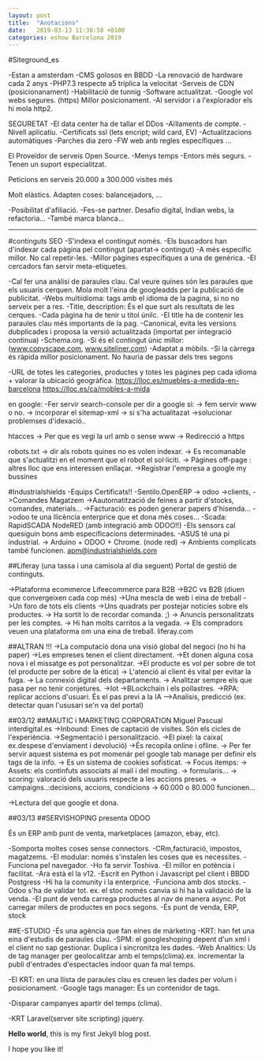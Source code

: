 ```yaml
---
layout: post
title:  "Anotacions"
date:   2019-03-13 11:38:58 +0100
categories: eshow Barcelona 2019
---
```


#Siteground_es

-Estan a amsterdam
-CMS golosos en BBDD
-La renovació de hardware cada 2 anys 
-PHP7.3 respecte a5 triplica la velocitat
-Serveis de CDN (posicionanament)
-Habilitació de tunnig
-Software actualitzat.
-Google vol webs segures. (https) Millor posicionament.
-Al servidor i a l'explorador els hi mola http2.

SEGURETAT
-El data center ha de tallar el DDos
-Aïllaments de compte.
-Nivell aplicatiu.
-Certificats ssl (lets encript; wild card, EV)
-Actualitzacions automàtiques
-Parches dia zero
-FW web anb regles específiques 
...

El Proveïdor de serveis Open Source.
-Menys temps
-Entors més segurs.
-Tenen un suport especialitzat.

Peticions en serveis
20.000 a 300.000 visites més

Molt elàstics. Adapten coses: balancejadors, ...

-Posibilitat d'afiliació.
-Fes-se partner.
Desafio digital, Indian webs, la refactoria...
-També marca blanca...


------------------------------
#continguts SEO 
-S'indexa el contingut només.
-Els buscadors han d'indexar cada pàgina pel contingut (apartat-> contingut)
-A més específic millor. No cal repetir-les.
-Millor pàgines específiques a una de genèrica.
-El cercadors fan servir meta-etiquetes.

-Cal fer una anàlisi de paraules clau. Cal veure quines són les paraules que els usuaris cerquen.
Mola molt l'eina de googleadds per la publicació de publicitat.
-Webs multiidioma: tags amb el idioma de la pagina, si no no serveix per a res.
-Title, description: És el que surt als resultats de les cerques.
-Cada pàgina ha de tenir u títol únilc.
-El title ha de contenir les paraules clau més importants de la pag.
-Canonical, evita les versions dubplicades i proposa la versió actualitzada (importat per iintegració continua)
-Schema.org.
-Si és el contingut únic millor: (www.copyscape.com, www.siteliner.com)
-Adaptat a mòbils.
-Si la càrrega és ràpida millor posicionament. No hauria de passar dels tres segons

-URL de totes les categories, productes y totes les pàgines pep cada idioma + valorar la ubicació geogràfica.
https://lloc.es/muebles-a-medida-en-barcelona
https://lloc.es/ca/mobles-a-mida


en google:
-Fer servir search-console per dir a google si:
-> fem servir www o no.
-> incorporar el sitemap-xml
-> si s'ha actualitazat
->solucionar problemses d'idexació..

htacces
-> Per que es vegi la url amb o sense www
-> Redirecció a https

robots.txt
-> dir als robots quines no es volen indexar.
-> Es recomanable que s'actualitzi en el moment que el robot el sol·liciti.
-> Pàgines off-page : altres lloc que ens interessen enllaçar.
->Registrar l'empresa a google my bussines

#Industrialshields
-Equips Certificats!!
-Sentilo.OpenERP -> odoo 
->clients,
->Comandes Magatzem
->Aautomatització de feines a partir d'stocks, comandes, materials...
->Facturació: es poden generar papers d'hisenda...
->odoo te una llicència enterprice que et dona més coses...
-Scada: RapidSCADA NodeRED (amb integració amb ODOO!!)
-Els sensors cal quesiguin bons amb especificacions determinades.
-ASUS té una pi industrial.
-> Arduino + ODOO + Chrome. (node red)
-> Ambients complicats també funcionen.
apm@industrialshields.com

##Liferay (una tassa i una camisola al dia seguent)
Portal de gestió de continguts.

->Plataforma ecommerce Lifeecommerce para B2B
->B2C vs B2B (diuen que convergeixen cada cop més)
->Una mescla de web i eina de treball
->Un foro de tots els clients
->Uns quadrats per postejar noticies sobre els productes.
-> Ha sortit lo de recordar comanda. ;)
-> Anuncis personalitzats per les comptes.
-> Hi han molts carritos a la vegada.
-> Els compradors veuen una plataforma om una eina de treball.
liferay.com


##ALTRAN
!!!
->La computació dona una visió global del negoci (no hi ha paper)
->Les empreses tenen el client directament.
->Et donen alguna cosa nova i el missatge es pot personalitzar.
->El producte es vol per sobre de tot (el producte per sobre de la ètica)
-> L'atenció al client és vital per evitar la fuga.
-> La connexió digital dels departaments.
-> Analitzar sempre els que pasa per no tenir conjetures.
->Iot 
->BLockchain i els pollastres.
->RPA: replicar accions d'usuari. És el pas previ a la IA
  -->Analisis, predicció (ex. detectar quan l'ususari se'n va del portal)


##03/12
##MAUTIC i MARKETING CORPORATION Miguel Pascual interdigital.es
->Inbound: Eines de captació de visites. Són els cicles de l'experiència.
->Segmentació i personalització.
->El pixel: la caixa( ex.despese d'enviament i devolució)
->És recopila online i ofline.
-> Per fer servir aquest sistema es pot momenár pel google tab manage per definir els tags de la info.
-> Es un sistema de cookies sofisticat.
-> Focus itemps: 
-> Assets: els continfuts associats al mail i del mouting.
-> formularis...
-> scoring: valoració dels usuaris respecte a les accions preses.
-> campaigns..:decisions, accions, condicions
-> 60.000 o 80.000 funcionen...

->Lectura del que google et dona.

##03/13
##SERVISHOPING presenta ODOO

És un ERP amb punt de venta, marketplaces (amazon, ebay, etc).

-Somporta moltes coses sense connectors.
-CRm,facturació, impostos, magatzems.
-El modular: només s'instalen les coses que es necessites.
-Funciona pel navegador.
-Ho fa servir Toshiva.
-El millor en potència i facilitat.
-Ara està el la v12.
-Escrit en Python i Javascript pel client i BBDD Postgress
-Hi ha la comunity i la enterprice.
-Funciona amb dos stocks.
-Odoo s'ha de validar tot. ex. el stoc només canvia si hi ha la validació de
la venda.
-El punt de venda carrega productes al nav de manera async. Pot carregar
milers de productes en pocs segons.
-És punt de venda, ERP, stock


##E-STUDIO
-És una agència que fan eines de màrketing
-KRT: han fet una eina d'estudis de paraules clau.
-SPM: el googleshoping depent d'un xml i el client no sap gestionar. Duplica i sincronitza les dades.
-Web Analitics: Us de tag manager per geolocalitzar amb el temps(clima).ex. incrementar la publi d'entrades
d'espectacles indoor quan fa mal temps.

-El KRT: en una llista de paraules clau es creuen les dades per volum i posicionament.
-Google tags manager: És un contenidor de tags. 

-Disparar campanyes apartir del temps (clima).

-KRT Laravel(server site scripting) jquery. 


**Hello world**, this is my first Jekyll blog post.

I hope you like it!
